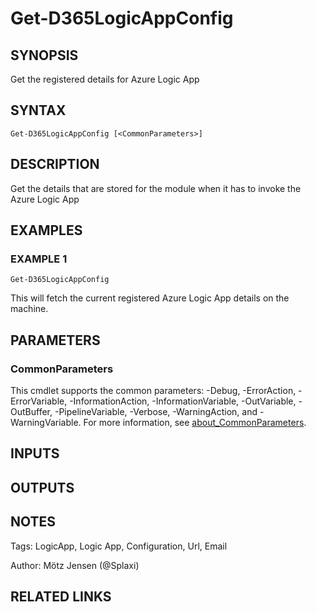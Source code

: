 ﻿---
external help file: d365fo.tools-help.xml
Module Name: d365fo.tools
online version:
schema: 2.0.0
---

# Get-D365LogicAppConfig

## SYNOPSIS
Get the registered details for Azure Logic App

## SYNTAX

```
Get-D365LogicAppConfig [<CommonParameters>]
```

## DESCRIPTION
Get the details that are stored for the module when
it has to invoke the Azure Logic App

## EXAMPLES

### EXAMPLE 1
```
Get-D365LogicAppConfig
```

This will fetch the current registered Azure Logic App details on the machine.

## PARAMETERS

### CommonParameters
This cmdlet supports the common parameters: -Debug, -ErrorAction, -ErrorVariable, -InformationAction, -InformationVariable, -OutVariable, -OutBuffer, -PipelineVariable, -Verbose, -WarningAction, and -WarningVariable. For more information, see [about_CommonParameters](http://go.microsoft.com/fwlink/?LinkID=113216).

## INPUTS

## OUTPUTS

## NOTES
Tags: LogicApp, Logic App, Configuration, Url, Email

Author: Mötz Jensen (@Splaxi)

## RELATED LINKS

